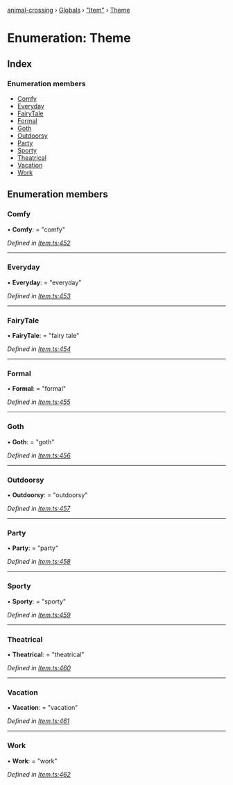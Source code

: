 [animal-crossing](../README.md) › [Globals](../globals.md) › ["Item"](../modules/_item_.md) › [Theme](_item_.theme.md)

# Enumeration: Theme

## Index

### Enumeration members

* [Comfy](_item_.theme.md#comfy)
* [Everyday](_item_.theme.md#everyday)
* [FairyTale](_item_.theme.md#fairytale)
* [Formal](_item_.theme.md#formal)
* [Goth](_item_.theme.md#goth)
* [Outdoorsy](_item_.theme.md#outdoorsy)
* [Party](_item_.theme.md#party)
* [Sporty](_item_.theme.md#sporty)
* [Theatrical](_item_.theme.md#theatrical)
* [Vacation](_item_.theme.md#vacation)
* [Work](_item_.theme.md#work)

## Enumeration members

###  Comfy

• **Comfy**: = "comfy"

*Defined in [Item.ts:452](https://github.com/Norviah/animal-crossing/blob/87636f7/module/types/Item.ts#L452)*

___

###  Everyday

• **Everyday**: = "everyday"

*Defined in [Item.ts:453](https://github.com/Norviah/animal-crossing/blob/87636f7/module/types/Item.ts#L453)*

___

###  FairyTale

• **FairyTale**: = "fairy tale"

*Defined in [Item.ts:454](https://github.com/Norviah/animal-crossing/blob/87636f7/module/types/Item.ts#L454)*

___

###  Formal

• **Formal**: = "formal"

*Defined in [Item.ts:455](https://github.com/Norviah/animal-crossing/blob/87636f7/module/types/Item.ts#L455)*

___

###  Goth

• **Goth**: = "goth"

*Defined in [Item.ts:456](https://github.com/Norviah/animal-crossing/blob/87636f7/module/types/Item.ts#L456)*

___

###  Outdoorsy

• **Outdoorsy**: = "outdoorsy"

*Defined in [Item.ts:457](https://github.com/Norviah/animal-crossing/blob/87636f7/module/types/Item.ts#L457)*

___

###  Party

• **Party**: = "party"

*Defined in [Item.ts:458](https://github.com/Norviah/animal-crossing/blob/87636f7/module/types/Item.ts#L458)*

___

###  Sporty

• **Sporty**: = "sporty"

*Defined in [Item.ts:459](https://github.com/Norviah/animal-crossing/blob/87636f7/module/types/Item.ts#L459)*

___

###  Theatrical

• **Theatrical**: = "theatrical"

*Defined in [Item.ts:460](https://github.com/Norviah/animal-crossing/blob/87636f7/module/types/Item.ts#L460)*

___

###  Vacation

• **Vacation**: = "vacation"

*Defined in [Item.ts:461](https://github.com/Norviah/animal-crossing/blob/87636f7/module/types/Item.ts#L461)*

___

###  Work

• **Work**: = "work"

*Defined in [Item.ts:462](https://github.com/Norviah/animal-crossing/blob/87636f7/module/types/Item.ts#L462)*

